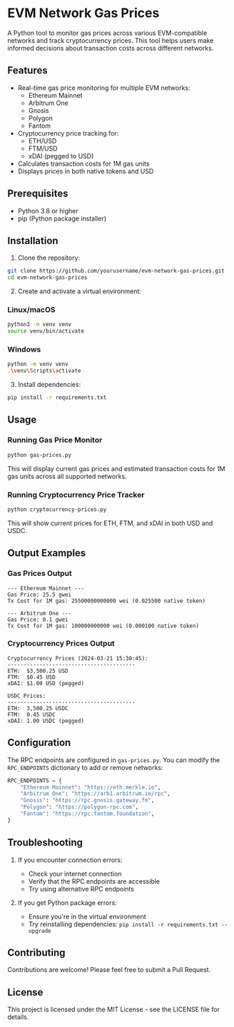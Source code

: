 # EVM Network Gas Prices

A Python tool to monitor gas prices across various EVM-compatible networks and track cryptocurrency prices. This tool helps users make informed decisions about transaction costs across different networks.

## Features

- Real-time gas price monitoring for multiple EVM networks:
  - Ethereum Mainnet
  - Arbitrum One
  - Gnosis
  - Polygon
  - Fantom
- Cryptocurrency price tracking for:
  - ETH/USD
  - FTM/USD
  - xDAI (pegged to USD)
- Calculates transaction costs for 1M gas units
- Displays prices in both native tokens and USD

## Prerequisites

- Python 3.8 or higher
- pip (Python package installer)

## Installation

1. Clone the repository:
```bash
git clone https://github.com/yourusername/evm-network-gas-prices.git
cd evm-network-gas-prices
```

2. Create and activate a virtual environment:

### Linux/macOS
```bash
python3 -m venv venv
source venv/bin/activate
```

### Windows
```bash
python -m venv venv
.\venv\Scripts\activate
```

3. Install dependencies:
```bash
pip install -r requirements.txt
```

## Usage

### Running Gas Price Monitor
```bash
python gas-prices.py
```
This will display current gas prices and estimated transaction costs for 1M gas units across all supported networks.

### Running Cryptocurrency Price Tracker
```bash
python cryptocurrency-prices.py
```
This will show current prices for ETH, FTM, and xDAI in both USD and USDC.

## Output Examples

### Gas Prices Output
```
--- Ethereum Mainnet ---
Gas Price: 25.5 gwei
Tx Cost for 1M gas: 25500000000000 wei (0.025500 native token)

--- Arbitrum One ---
Gas Price: 0.1 gwei
Tx Cost for 1M gas: 100000000000 wei (0.000100 native token)
```

### Cryptocurrency Prices Output
```
Cryptocurrency Prices (2024-03-21 15:30:45):
----------------------------------------
ETH:  $3,500.25 USD
FTM:  $0.45 USD
xDAI: $1.00 USD (pegged)

USDC Prices:
----------------------------------------
ETH:  3,500.25 USDC
FTM:  0.45 USDC
xDAI: 1.00 USDC (pegged)
```

## Configuration

The RPC endpoints are configured in `gas-prices.py`. You can modify the `RPC_ENDPOINTS` dictionary to add or remove networks:

```python
RPC_ENDPOINTS = {
    "Ethereum Mainnet": "https://eth.merkle.io",
    "Arbitrum One": "https://arb1.arbitrum.io/rpc",
    "Gnosis": "https://rpc.gnosis.gateway.fm",
    "Polygon": "https://polygon-rpc.com",
    "Fantom": "https://rpc.fantom.foundation",
}
```

## Troubleshooting

1. If you encounter connection errors:
   - Check your internet connection
   - Verify that the RPC endpoints are accessible
   - Try using alternative RPC endpoints

2. If you get Python package errors:
   - Ensure you're in the virtual environment
   - Try reinstalling dependencies: `pip install -r requirements.txt --upgrade`

## Contributing

Contributions are welcome! Please feel free to submit a Pull Request.

## License

This project is licensed under the MIT License - see the LICENSE file for details. 